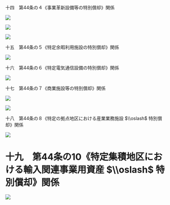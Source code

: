 十四　第44条の４《事業革新設備等の特別償却》関係

![](https://www.nta.go.jp/tmp/3d0bb733-c8ac-4d27-ad35-a89b4d15ddac/images/750ac3924dc6f60f7bd82368875316eb24e523b2b24aecd8d69a484e01b9851f.jpg)

![](https://www.nta.go.jp/tmp/3d0bb733-c8ac-4d27-ad35-a89b4d15ddac/images/b056fc9bd058944440c100cd5c4dba60c78e0fcf0469a4f5c41fc7099a237f8e.jpg)

![](https://www.nta.go.jp/tmp/3d0bb733-c8ac-4d27-ad35-a89b4d15ddac/images/e1c4bd1222cdbce5ab8723665765d717e6e68e5526c2d6ee0370abdb9ae315c1.jpg)

十五　第44条の５《特定余暇利用施設の特別償却》関係

![](https://www.nta.go.jp/tmp/3d0bb733-c8ac-4d27-ad35-a89b4d15ddac/images/d2421992da0cbfd684da0ea91531918041e874be1869d96e7f0a22aafe37ec93.jpg)

十六　第44条の６《特定電気通信設備の特別償却》関係

![](https://www.nta.go.jp/tmp/3d0bb733-c8ac-4d27-ad35-a89b4d15ddac/images/7ab6b0dd219260cc4ce59586af249957bd0cdc642d16838b99348d98ed4057d2.jpg)

十七　第44条の７《商業施設等の特別償却》関係

![](https://www.nta.go.jp/tmp/3d0bb733-c8ac-4d27-ad35-a89b4d15ddac/images/be45da5f3a33a587eee5087a7c9f27efaf3a9e20d0bb89dc6f4008c220212eae.jpg)

![](https://www.nta.go.jp/tmp/3d0bb733-c8ac-4d27-ad35-a89b4d15ddac/images/362243c3e68f34e69b7d665e98e17772b0605830523968cc592d44cf0c7e638c.jpg)

十八　第44条の８《特定の拠点地区における産業業務施設 $\\oslash$ 特別償却》関係

![](https://www.nta.go.jp/tmp/3d0bb733-c8ac-4d27-ad35-a89b4d15ddac/images/f3bcb194fdd193a31f4e08ebc423f967ef0882ed175bc7d08436507f75f30c98.jpg)

# 十九　第44条の10《特定集積地区における輸入関連事業用資産 $\\oslash$ 特別償却》関係

![](https://www.nta.go.jp/tmp/3d0bb733-c8ac-4d27-ad35-a89b4d15ddac/images/6d350444bca922ce0f0d991153b2f59a9889e11ef97e85604a77dc5a56b36df3.jpg)